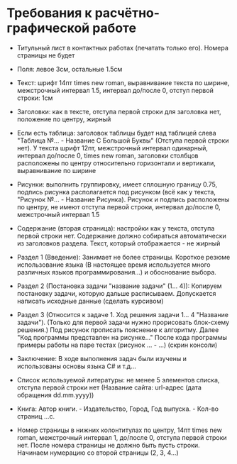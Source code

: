 # Требования к расчётно-графической работе

- Титульный лист в контактных работах (печатать только его). Номера страницы не будет

- Поля: левое 3см, остальные 1.5см

- Текст: шрифт 14пт times new roman, выравнивание текста по ширине, межстрочный интервал 1.5, интервал до/после 0, отступ первой строки: 1см

- Заголовки: как в тексте, отступа первой строки для заголовка нет, положение по центру, жирный

- Если есть таблица: заголовок таблицы будет над таблицей слева "Таблица №... - Название С Большой Буквы" (Отступа первой строки нет). У текста шрифт 12пт, межстрочный интервал одинарный, интервал до/после 0, times new roman, заголовки столбцов расположены по центру относительно горизонтали и вертикали, выравнивание по ширине

- Рисунки: выполнить группировку, имеет сплошную границу 0.75, подпись рисунка располагается под рисунком (всё как у текста, "Рисунок №... - Название Рисунка). Рисунок и подпись расположены по центру, не имеют отступа первой строки, интервал до/после 0, межстрочный интервал 1.5

- Содержание (вторая страница): настройки как у текста, отступа первой строки нет. Содержание должно собираться автоматически из заголовков раздела. Текст, который отображается - не жирный

- Раздел 1 (Введение): Занимает не более страницы. Короткое резюме использование языка (В настоящее время используется много различных языков программирования...) и обоснование выбора.

- Раздел 2 (Постановка задачи "название задачи" (1... 4)): Копируем постановку задачи, которую дальше расписываем. Допускается написать исходные данные (сделать курсивом)

- Раздел 3 (Относится к задаче 1. Ход решения задачи 1... 4 "Название задачи"). (Только для первой задачи нужно прорисовать блок-схему решения.) Под рисунок прописать пояснение к алгоритму. Далее "Код программы представлен на рисунке..." После кода программы примеры работы на паре тестах (рисунок ... - ...) (скрин консоли)

- Заключение: В ходе выполнения задач были изучены и использованы основы языка C# и т.д...

- Список используемой литературы: не менее 5 элементов списка, отступа первой строки нет (Название сайта: url-адрес (дата обращения dd.mm.yyyy))

- Книга: Автор книги. - Издательство, Город, Год выпуска. - Кол-во страниц ...с.

- Номер страницы в нижних колонтитулах по центру, 14пт times new roman, межстрочный интервал 1, до/после 0, отступа первой строки нет. После номера страницы не должно быть пусть строки. Начинаем нумерацию со второй страницы (2, 3, 4...)
